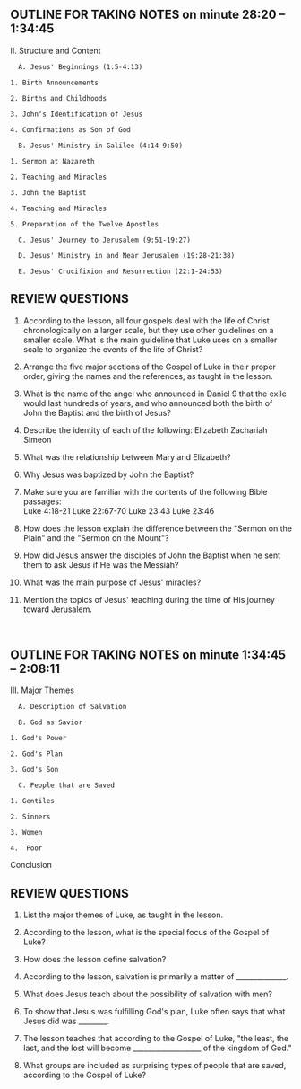 ## OUTLINE FOR TAKING NOTES on minute 28:20 – 1:34:45

II. Structure and Content

      A. Jesus' Beginnings (1:5-4:13)

   	1. Birth Announcements

   	2. Births and Childhoods

   	3. John's Identification of Jesus

   	4. Confirmations as Son of God

      B. Jesus' Ministry in Galilee (4:14-9:50)

   	1. Sermon at Nazareth

   	2. Teaching and Miracles	

   	3. John the Baptist
	
   	4. Teaching and Miracles

   	5. Preparation of the Twelve Apostles

      C. Jesus' Journey to Jerusalem (9:51-19:27)

      D. Jesus' Ministry in and Near Jerusalem (19:28-21:38)

      E. Jesus' Crucifixion and Resurrection (22:1-24:53)


## REVIEW QUESTIONS

1. According to the lesson, all four gospels deal with the life of Christ chronologically on a larger scale, but they use other guidelines on a smaller scale. What is the main guideline that Luke uses on a smaller scale to organize the events of the life of Christ? 

2. Arrange the five major sections of the Gospel of Luke in their proper order, giving the names and the references, as taught in the lesson.

3. What is the name of the angel who announced in Daniel 9 that the exile would last hundreds of years, and who announced both the birth of John the Baptist and the birth of Jesus?

4. Describe the identity of each of the following:
	Elizabeth
	Zachariah
	Simeon

5. What was the relationship between Mary and Elizabeth?

6. Why Jesus was baptized by John the Baptist?

7. Make sure you are familiar with the contents of the following Bible passages:  
       Luke 4:18-21
       Luke 22:67-70
       Luke 23:43
       Luke 23:46

8. How does the lesson explain the difference between the "Sermon on the Plain" and the "Sermon on the Mount"? 

9. How did Jesus answer the disciples of John the Baptist when he sent them to ask Jesus if He was the Messiah? 

10. What was the main purpose of Jesus' miracles? 

11. Mention the topics of Jesus' teaching during the time of His journey toward Jerusalem. 


 
## OUTLINE FOR TAKING NOTES on minute 1:34:45 – 2:08:11

III. Major Themes

      A. Description of Salvation

      B. God as Savior

  	1. God's Power

  	2. God's Plan

  	3. God's Son

      C. People that are Saved 

  	1. Gentiles

  	2. Sinners

  	3. Women

  	4.  Poor

Conclusion


## REVIEW QUESTIONS

1. List the major themes of Luke, as taught in the lesson.

2. According to the lesson, what is the special focus of the Gospel of Luke? 

3. How does the lesson define salvation?

4. According to the lesson, salvation is primarily a matter of ______________.

5. What does Jesus teach about the possibility of salvation with men?

6. To show that Jesus was fulfilling God's plan, Luke often says that what Jesus did was ________. 

7. The lesson teaches that according to the Gospel of Luke, "the least, the last, and the lost will become ___________________ of the kingdom of God."

8. What groups are included as surprising types of people that are saved, according to the Gospel of Luke? 

